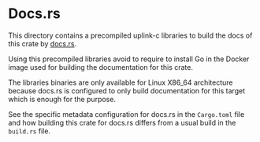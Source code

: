 # Docs.rs

This directory contains a precompiled uplink-c libraries to build the docs of this crate by
[docs.rs](https://docs.rs).

Using this precompiled libraries avoid to require to install Go in the Docker image used for
building the documentation for this crate.

The libraries binaries are only available for Linux X86_64 architecture because docs.rs is
configured to only build documentation for this target which is enough for the purpose.

See the specific metadata configuration for docs.rs in the `Cargo.toml` file and how building this
crate for docs.rs differs from a usual build in the `build.rs` file.
